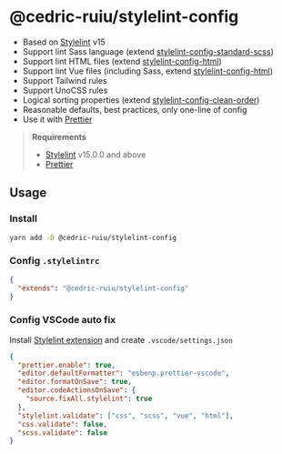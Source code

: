 # @cedric-ruiu/stylelint-config

- Based on [Stylelint](https://stylelint.io/) v15
- Support lint Sass language (extend [stylelint-config-standard-scss](https://github.com/stylelint-scss/stylelint-config-standard-scss))
- Support lint HTML files (extend [stylelint-config-html](https://github.com/ota-meshi/stylelint-config-html))
- Support lint Vue files (including Sass, extend [stylelint-config-html](https://github.com/ota-meshi/stylelint-config-html))
- Support Tailwind rules
- Support UnoCSS rules
- Logical sorting properties (extend [stylelint-config-clean-order](https://github.com/kutsan/stylelint-config-clean-order))
- Reasonable defaults, best practices, only one-line of config
- Use it with [Prettier](https://prettier.io/)

> **Requirements**
>
> - [Stylelint](https://stylelint.io/) v15.0.0 and above
> - [Prettier](https://prettier.io/)

## Usage

### Install

```bash
yarn add -D @cedric-ruiu/stylelint-config
```

### Config `.stylelintrc`

```json
{
  "extends": "@cedric-ruiu/stylelint-config"
}
```

### Config VSCode auto fix

Install [Stylelint extension](https://marketplace.visualstudio.com/items?itemName=dbaeumer.vscode-eslint) and create `.vscode/settings.json`

```json
{
  "prettier.enable": true,
  "editor.defaultFormatter": "esbenp.prettier-vscode",
  "editor.formatOnSave": true,
  "editor.codeActionsOnSave": {
    "source.fixAll.stylelint": true
  },
  "stylelint.validate": ["css", "scss", "vue", "html"],
  "css.validate": false,
  "scss.validate": false
}
```

